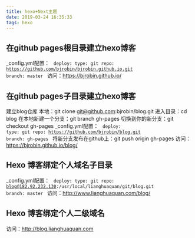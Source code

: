 ```yaml
---
title: hexo+Next主题
date: 2019-03-24 16:35:33
tags: hexo
---
```

## 在github pages根目录建立hexo博客
_config.yml配置：
<code>
deploy:
  type: git
  repo: https://github.com/bjrobin/bjrobin.github.io.git
  branch: master
</code>
访问：https://bjrobin.github.io/

## 在github pages子目录建立hexo博客
建立blog仓库
本地：git clone git@github.com:bjrobin/blog.git
进入目录：cd blog
在本地新建一个分支：git branch gh-pages
切换到你的新分支：git checkout gh-pages
_config.yml配置：
<code>
deploy:
  type: git
  repo: https://github.com/bjrobin/blog.git
  branch: gh-pages
</code>
将新分支发布在github上：git push origin gh-pages
访问：https://bjrobin.github.io/blog/

## Hexo 博客绑定个人域名子目录
_config.yml配置：
<code>
deploy:
  type: git
  repo: blog@182.92.232.130:/usr/local/lianghuaquan/git/blog.git
  branch: master
</code>
访问：http://www.lianghuaquan.com/blog/

## Hexo 博客绑定个人二级域名
访问：http://blog.lianghuaquan.com